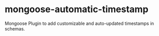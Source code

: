 # mongoose-automatic-timestamp
Mongoose Plugin to add customizable and auto-updated timestamps in schemas.
